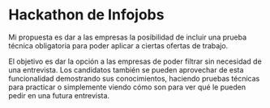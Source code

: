 # Hackathon de Infojobs

Mi propuesta es dar a las empresas la posibilidad de incluir una prueba técnica obligatoria para poder aplicar a ciertas ofertas de trabajo.

El objetivo es dar la opción a las empresas de poder filtrar sin necesidad de una entrevista.
Los candidatos también se pueden aprovechar de esta funcionalidad demostrando sus conocimientos, haciendo pruebas técnicas para practicar o simplemente viendo cómo son para ver qué le pueden pedir en una futura entrevista.
